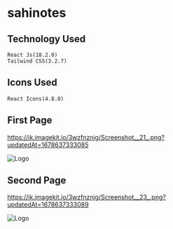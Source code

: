 
# sahinotes


Technology Used
----------------
    React Js(18.2.0)
    Tailwind CSS(3.2.7)

Icons Used
-------
    React Icons(4.8.0)




## First Page





https://ik.imagekit.io/3wzfnznig/Screenshot__21_.png?updatedAt=1678637333085

![Logo](https://ik.imagekit.io/3wzfnznig/Screenshot__21_.png?updatedAt=1678637333085)


## 


## Second Page
https://ik.imagekit.io/3wzfnznig/Screenshot__23_.png?updatedAt=1678637333089

![Logo](https://ik.imagekit.io/3wzfnznig/Screenshot__23_.png?updatedAt=1678637333089)